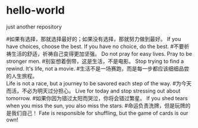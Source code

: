 # hello-world
just another repository

#如果有选择，那就选择最好的；如果没有选择，那就努力做到最好。
If you have choices, choose the best. If you have no choice, do the best.
#不要祈祷生活的舒适，祈祷自己变得更加坚强。
Do not pray for easy lives. Pray to be stronger men.
#别妄想着倒带，这是生活，不是电影。
Stop trying to find a rewind. It's life, not a movie.
#生活不是一场赛跑，而是每一步都应该细细品尝的人生旅程。  
Life is not a race, but a journey to be savored each step of the way.
#为今天而活，不必为明天过分担心。
Live for today and stop stressing out about tomorrow. 
#如果你因为错过太阳而哭泣，你将会错过繁星。
If you shed tears when you miss the sun, you also miss the stars.
#命运负责洗牌，但是玩牌的是我们自己！
Fate is responsible for shuffling, but the game of cards is our own!
